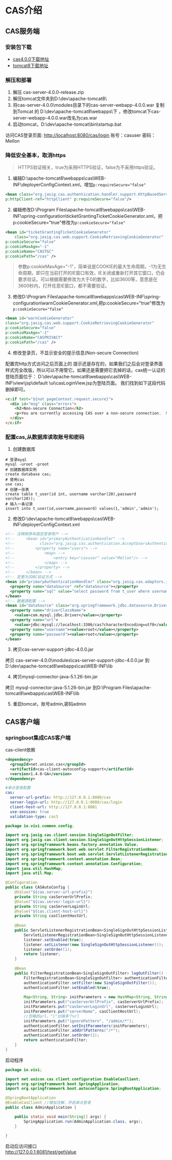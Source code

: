 # CAS介绍

## CAS服务端

### 安装包下载

- [cas4.0.0下载地址](https://github.com/apereo/cas/releases/tag/v4.0.0)
- [tomcat8下载地址](https://tomcat.apache.org/download-80.cgi)

### 解压和部署

1. 解压 cas-server-4.0.0-release.zip
1. 解压tomcat文件夹到D:\dev\apache-tomcat8\
1. 将cas-server-4.0.0\modules目录下的cas-server-webapp-4.0.0.war 复制到Tomcat 的 D:\dev\apache-tomcat8\webapps\下 ，修改tomcat下cas-server-webapp-4.0.0.war改名为cas.war
1. 启动tomcat，D:\dev\apache-tomcat\bin\startup.bat

访问CAS登录页面:
[http://localhost:8080/cas/login](http://localhost:8080/cas/login)
账号：casuser
密码：Mellon

### 降低安全基本，取消https

> HTTPS验证相关，true为采用HTTPS验证，false为不采用https验证。

1. 编辑D:\\apache-tomcat8\webapps\cas\WEB-INF\deployerConfigContext.xml，增加`p:requireSecure="false"`

```xml
<bean class="org.jasig.cas.authentication.handler.support.HttpBasedServiceCredentialsAuthenticationHandler"
p:httpClient-ref="httpClient" p:requireSecure="false"/>
```

2. 编辑修改D:\Program Files\apache-tomcat8\webapps\cas\WEB-INF\spring-configuration\ticketGrantingTicketCookieGenerator.xml，把p:cookieSecure="true"修改为`p:cookieSecure="false"`

```xml
<bean id="ticketGrantingTicketCookieGenerator" 
    class="org.jasig.cas.web.support.CookieRetrievingCookieGenerator"      
p:cookieSecure="false"      
p:cookieMaxAge="-1"      
p:cookieName="CASTGC"      
p:cookiePath="/cas" />
```

> 参数p:cookieMaxAge="-1"，简单说是COOKIE的最大生命周期，-1为无生命周期，即只在当前打开的IE窗口有效，IE关闭或重新打开其它窗口，仍会要求验证。可以根据需要修改为大于0的数字，比如3600等，意思是在3600秒内，打开任意IE窗口，都不需要验证。

3. 修改D:\Program Files\apache-tomcat8\webapps\cas\WEB-INF\spring-configuration\warnCookieGenerator.xml,把p:cookieSecure="true"修改为`p:cookieSecure="false"`

```xml
<bean id="warnCookieGenerator" 
class="org.jasig.cas.web.support.CookieRetrievingCookieGenerator"
p:cookieSecure="false"
p:cookieMaxAge="-1"
p:cookieName="CASPRIVACY"
p:cookiePath="/cas" />
```

4. 修改登录页，不显示安全的提示信息(Non-secure Connection)

配置完http方式访问之后页面上的 提示还是存在的，如果我们之后会对登录界面样式完全改版，所以可以不用管它。如果还是需要把它去掉的话，cas统一认证的登陆页面位于： D:\dev\apache-tomcat8\webapps\cas\WEB-INF\view\jsp\default \ui\casLoginView.jsp为登陆页面。
我们找到如下这段代码删掉即可。

```html
<c:if test="${not pageContext.request.secure}">
  <div id="msg" class="errors">
    <h2>Non-secure Connection</h2>
    <p>You are currently accessing CAS over a non-secure connection.  Single Sign On WILL NOT WORK.  In order to have single sign on work, you MUST log in over HTTPS.</p>
  </div>
</c:if>
```

### 配置cas,从数据库读取账号和密码

1. 创建数据库

```shell
# 登录myql
mysql -uroot -proot
# 创建数据库实例
create database cas;
# 使用cas
use cas;
# 创建一张表
create table t_user(id int, username varchar(20),password varchar(20));
# 插入一条记录
insert into t_user(id,username,password) values(1,'admin','admin');
```

2. 修改D:\dev\apache-tomcat8\webapps\cas\WEB-INF\deployerConfigContext.xml

```xml
<!-- 注释掉原本固定登录用户 -->
<!--     <bean id="primaryAuthenticationHandler" -->
<!--           class="org.jasig.cas.authentication.AcceptUsersAuthenticationHandler"> -->
<!--         <property name="users"> -->
<!--             <map> -->
<!--                 <entry key="casuser" value="Mellon"/> -->
<!--             </map> -->
<!--         </property> -->
<!--     </bean> -->
<!-- 变更为JDBC验证方式 -->
<bean id="primaryAuthenticationHandler" class="org.jasig.cas.adaptors.jdbc.QueryDatabaseAuthenticationHandler">
  <property name="dataSource" ref="dataSource"></property>
  <property name="sql" value="select password from t_user where username=?"></property>
</bean>
<!-- 数据源配置 -->
<bean id="dataSource" class="org.springframework.jdbc.datasource.DriverManagerDataSource">
  <property name="driverClassName">
    <value>com.mysql.jdbc.Driver</value></property>
  <property name="url">
    <value>jdbc:mysql://localhost:3306/cas?characterEncoding=utf8</value></property>
  <property name="username"><value>root</value></property>
  <property name="password"><value>root</value></property> 
</bean> 
```

3. 拷贝cas-server-support-jdbc-4.0.0.jar

拷贝 cas-server-4.0.0\modules\cas-server-support-jdbc-4.0.0.jar 到 D:\dev\apache-tomcat8\webapps\cas\WEB-INF\lib

4. 拷贝mysql-connector-java-5.1.26-bin.jar

拷贝 mysql-connector-java-5.1.26-bin.jar 到D:\Program Files\apache-tomcat8\webapps\cas\WEB-INF\lib

5. 重启tomcat，账号admin,密码admin

## CAS客户端

### springboot集成CAS客户端

cas-client依赖

```xml
<dependency>
  <groupId>net.unicon.cas</groupId>
  <artifactId>cas-client-autoconfig-support</artifactId>
  <version>1.4.0-GA</version>
</dependency>
```

```yaml
#单点登录配置
cas:
  server-url-prefix: http://127.0.0.1:8080/cas
  server-login-url: http://127.0.0.1:8080/cas/login
  client-host-url: http://127.0.0.1:8081
  use-session: true
  validation-type: cas3
```

```java
package io.visi.common.config;

import org.jasig.cas.client.session.SingleSignOutFilter;
import org.jasig.cas.client.session.SingleSignOutHttpSessionListener;
import org.springframework.beans.factory.annotation.Value;
import org.springframework.boot.web.servlet.FilterRegistrationBean;
import org.springframework.boot.web.servlet.ServletListenerRegistrationBean;
import org.springframework.context.annotation.Bean;
import org.springframework.context.annotation.Configuration;
import java.util.HashMap;
import java.util.Map;

@Configuration
public class CASAutoConfig {
    @Value("${cas.server-url-prefix}")
    private String casServerUrlPrefix;
    @Value("${cas.server-login-url}")
    private String casServerLoginUrl;
    @Value("${cas.client-host-url}")
    private String casClientHostUrl;
    
    @Bean
    public ServletListenerRegistrationBean<SingleSignOutHttpSessionListener> singleSignOutHttpSessionListener() {
        ServletListenerRegistrationBean<SingleSignOutHttpSessionListener> listener = new ServletListenerRegistrationBean<SingleSignOutHttpSessionListener>();
        listener.setEnabled(true);
        listener.setListener(new SingleSignOutHttpSessionListener());
        listener.setOrder(1);
        return listener;
    }
    
    @Bean
    public FilterRegistrationBean<SingleSignOutFilter> logOutFilter() {
        FilterRegistrationBean<SingleSignOutFilter> authenticationFilter = new FilterRegistrationBean();
        authenticationFilter.setFilter(new SingleSignOutFilter());
        authenticationFilter.setEnabled(true);
        
        Map<String, String> initParameters = new HashMap<String, String>();
        initParameters.put("casServerUrlPrefix", casServerUrlPrefix);
        initParameters.put("casServerLoginUrl", casServerLoginUrl);
        initParameters.put("serverName", casClientHostUrl);
        //忽略的url，"|"分隔多个url
        initParameters.put("ignorePattern", "/admin/*");
        authenticationFilter.setInitParameters(initParameters);
        authenticationFilter.addUrlPatterns("/*");
        authenticationFilter.setOrder(1);
        return authenticationFilter;
    }   
}
```

启动程序

```java
package io.visi;

import net.unicon.cas.client.configuration.EnableCasClient;
import org.springframework.boot.SpringApplication;
import org.springframework.boot.autoconfigure.SpringBootApplication;

@SpringBootApplication
@EnableCasClient //增加注解，开启单点登录
public class AdminApplication {

	public static void main(String[] args) {
		SpringApplication.run(AdminApplication.class, args);
	}
    
}
```
启动后访问接口  
http://127.0.0.1:8081/test/getValue